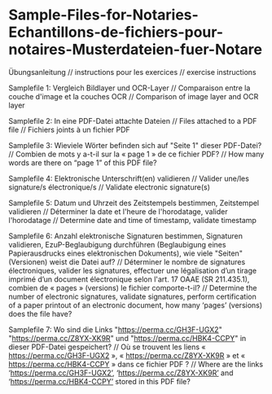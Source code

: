 # Sample-Files-for-Notaries-Echantillons-de-fichiers-pour-notaires-Musterdateien-fuer-Notare
Übungsanleitung // instructions pour les exercices // exercise instructions

Samplefile 1: Vergleich Bildlayer und OCR-Layer // Comparaison entre la couche d'image et la couches OCR // Comparison of image layer and OCR layer

Samplefile 2: In eine PDF-Datei attachte Dateien // Files attached to a PDF file // Fichiers joints à un fichier PDF

Samplefile 3: Wieviele Wörter befinden sich auf "Seite 1" dieser PDF-Datei? // Combien de mots y a-t-il sur la « page 1 » de ce fichier PDF? // How many words are there on “page 1” of this PDF file?

Samplefile 4: Elektronische Unterschrift(en) validieren // Valider une/les signature/s électronique/s // Validate electronic signature(s)

Samplefile 5: Datum und Uhrzeit des Zeitstempels bestimmen, Zeitstempel validieren // Déterminer la date et l'heure de l'horodatage, valider l'horodatage // Determine date and time of timestamp, validate timestamp

Samplefile 6: Anzahl elektronische Signaturen bestimmen, Signaturen validieren, EzuP-Beglaubigung durchführen (Beglaubigung eines Papierausdrucks eines elektronischen Dokuments), wie viele "Seiten" (Versionen) weist die Datei auf? // Déterminer le nombre de signatures électroniques, valider les signatures, effectuer une légalisation d’un tirage imprimé d’un document électronique selon l'art. 17 OAAE (SR 211.435.1), combien de « pages » (versions) le fichier comporte-t-il? // Determine the number of electronic signatures, validate signatures, perform certification of a paper printout of an electronic document, how many ‘pages’ (versions) does the file have?

Samplefile 7: Wo sind die Links "https://perma.cc/GH3F-UGX2" "https://perma.cc/Z8YX-XK9R" und "https://perma.cc/HBK4-CCPY" in dieser PDF-Datei gespeichert? // Où se trouvent les liens « https://perma.cc/GH3F-UGX2 », « https://perma.cc/Z8YX-XK9R » et « https://perma.cc/HBK4-CCPY » dans ce fichier PDF ? // Where are the links ‘https://perma.cc/GH3F-UGX2’, ‘https://perma.cc/Z8YX-XK9R’ and ‘https://perma.cc/HBK4-CCPY’ stored in this PDF file?

